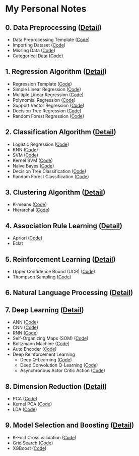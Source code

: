# My Personal Notes

## 0.  Data Preprocessing ([Detail](0DP))

-	Data Preprocessing Template ([Code](0DP/Code/data_preprocessing_template.py))
-	Importing Dataset ([Code](0DP/Code/missing_data.py))
-	Missing Data ([Code](0DP/Code/missing_data.py))
- 	Categorical Data ([Code](0DP/Code/categorical_data.py))



## 1. Regression Algorithm ([Detail](1RA))

-	Regression Template ([Code](1RA/Code/regression_template.py))
- 	Simple Linear Regression ([Code](1RA/Code/simple_linear_regression.py))
-	Multiple Linear Regression ([Code](1RA/Code/multiple_linear_regression.py))
-	Polynomial Regression ([Code](1RA/Code/polynomial_regression.py))
-	Support Vector Regression ([Code](1RA/Code/svr.py))
-	Decision Tree Regression ([Code](1RA/Code/decision_tree_regression.py))
-	Random Forest Regression ([Code](1RA/Code/random_forest_regression.py))


## 2. Classification Algorithm ([Detail](2CA))

-	Logistic Regression ([Code](2CA/Code/logistic_regression.py))
-	KNN ([Code](2CA/Code/knn.py))
-	SVM ([Code](2CA/Code/svm.py))
-	Kernel SVM ([Code](2CA/Code/kernel_svm.py))
-	Naïve Bayes ([Code](2CA/Code/naive_bayes.py))
-	Decision Tree Classification ([Code](2CA/Code/decision_tree_classification.py))
-	Random Forest Classification ([Code](2CA/Code/random_forest_classification.py))

## 3. Clustering Algorithm ([Detail](3CA))

-	K-means ([Code](3CA/Code/kmeans.py))
-	Hierarchal ([Code](3CA/Code/hc.py))

## 4. Association Rule Learning ([Detail](4ARL))

-	Apriori ([Code](4ARL/Code/Apriori_Python))
-	Eclat

## 5. Reinforcement Learning ([Detail](5RL))

-	Upper Confidence Bound (UCB) ([Code](Folder1))
-	Thompson Sampling ([Code](Folder1))

## 6. Natural Language Processing ([Detail](6NLP))

## 7. Deep Learning ([Detail](7DL))

-	ANN ([Code](Folder1))
-	CNN ([Code](Folder1))
-	RNN ([Code](Folder1))
-	Self-Organizing Maps (SOM) ([Code](Folder1))
-	Boltzmann Machine ([Code](Folder1))
-	Auto Encoder ([Code](Folder1))
-	Deep Reinforcement Learning
	- Deep Q-Learning ([Code](Folder1))
	- Deep Convolution Q-Learning ([Code](Folder1))
	- Asynchronous Actor Critic Action ([Code](Folder1))

## 8. Dimension Reduction ([Detail](8DR))

-	PCA  ([Code](Folder1))
-	Kernel PCA ([Code](Folder1))
-	LDA  ([Code](Folder1))

## 9. Model Selection and Boosting ([Detail](9MSB))

-	K-Fold Cross validation ([Code](Folder1))
-	Grid Search ([Code](Folder1))
- 	XGBoost ([Code](Folder1))